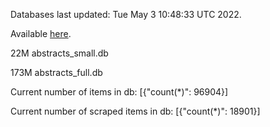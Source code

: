 Databases last updated: Tue May  3 10:48:33 UTC 2022. 

Available [here](https://github.com/cbeauhilton/ash-db/releases).


22M	abstracts_small.db

173M	abstracts_full.db

Current number of items in db:
[{"count(*)": 96904}]

Current number of scraped items in db:
[{"count(*)": 18901}]
